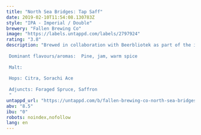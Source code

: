 ```yaml
---
title: "North Sea Bridges: Tap Saff"
date: 2019-02-10T11:54:08.130783Z
style: "IPA - Imperial / Double"
brewery: "Fallen Brewing Co"
image: "https://labels.untappd.com/labels/2797924"
rating: "3.8"
description: "Brewed in collaboration with Beerbliotek as part of the inaugural North Sea Bridges collaboration series. A big-hitting DIPA featuring Citra and Sorachi Ace hops, fresh spruce tips harvested from the brewery garden and saffron pulp added after fermentation. Resinous, juicy, jammy and aromatic. This packs a punch.  Dominant flavours/aromas:  Pine, jam, warm spice  Malt:  Hops: Citra, Sorachi Ace  Adjuncts: Foraged Spruce, Saffron "
untappd_url: "https://untappd.com/b/fallen-brewing-co-north-sea-bridges-tap-saff/2797924"
abv: "8.5"
ibu: "0"
robots: noindex,nofollow
lang: en
---
```

